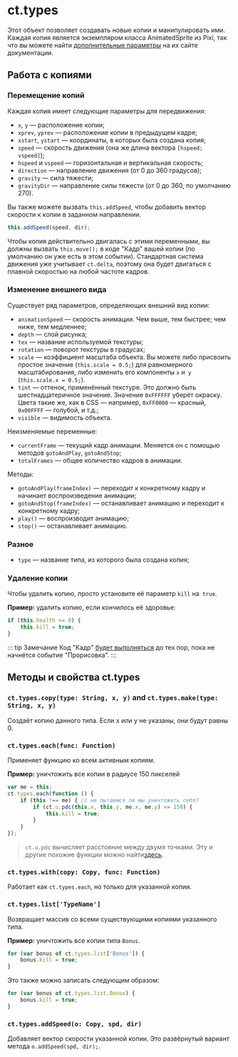 # ct.types

Этот объект позволяет создавать новые копии и манипулировать ими. Каждая копия является экземпляром класса AnimatedSprite из Pixi, так что вы можете найти [дополнительные параметры](https://pixijs.download/release/docs/PIXI.AnimatedSprite.html) на их сайте документации.

## Работа с копиями

### Перемещение копий

Каждая копия имеет следующие параметры для передвижения:

- `x`, `y` — расположение копии;
- `xprev`, `yprev` — расположение копии в предыдущем кадре;
- `xstart`, `ystart` — координаты, в которых была создана копия;
- `speed` — скорость движения (она же длина вектора `[hspeed; vspeed]`);
- `hspeed` и `vspeed` — горизонтальная и вертикальная скорость;
- `direction` — направление движения (от 0 до 360 градусов);
- `gravity` — сила тяжести;
- `gravityDir` — направление силы тяжести (от 0 до 360, по умолчанию 270).

Вы также можете вызвать `this.addSpeed`, чтобы добавить вектор скорости к копии в заданном направлении.

```js 
this.addSpeed(speed, dir);
```

Чтобы копия действительно двигалась с этими переменными, вы должны вызвать `this.move();` в коде "Кадр" вашей копии (по умолчанию он уже есть в этом событии). Стандартная система движения уже учитывает `ct.delta`, поэтому она будет двигаться с плавной скоростью на любой частоте кадров.

### Изменение внешнего вида

Существует ряд параметров, определяющих внешний вид копии:

- `animationSpeed` — скорость анимации. Чем выше, тем быстрее; чем ниже, тем медленнее;
- `depth` — слой рисунка;
- `tex` — название используемой текстуры;
- `rotation` — поворот текстуры в градусах;
- `scale` — коэффициент масштаба объекта. Вы можете либо присвоить простое значение (`this.scale = 0.5;`) для равномерного масштабирования, либо изменить его компоненты `x` и` y` (`this.scale.x = 0.5;`).
- `tint` — оттенок, применённый текстуре. Это должно быть шестнадцатеричное значение. Значение `0xFFFFFF` уберёт окраску. Цвета такие же, как в CSS — например, `0xFF0000` — красный,` 0x00FFFF` — голубой, и т.д.;
- `visible` — видимость объекта.

Неизменяемые переменные:

- `currentFrame` — текущий кадр анимации. Меняется он с помощью методов `gotoAndPlay`, `gotoAndStop`;
- `totalFrames` — общее количество кадров в анимации.

Методы:

- `gotoAndPlay(frameIndex)` — переходит к конкретному кадру и начинает воспроизведение анимации;
- `gotoAndStop(frameIndex)` — останавливает анимацию и переходит к конкретному кадру;
- `play()` — воспроизводит анимацию;
- `stop()` — останавливает анимацию.

### Разное

- `type` — название типа, из которого была создана копия;

### Удаление копии

Чтобы удалить копию, просто установите её параметр `kill` на` true`.

**Пример:** удалить копию, если кончилось её здоровье:

```js 
if (this.health <= 0) {
    this.kill = true;
}
```

::: tip Замечание
Код "Кадр" [будет выполняться](ct.html#Event-sequence) до тех пор, пока не начнётся событие "Прорисовка".
:::

## Методы и свойства ct.types

### `ct.types.copy(type: String, x, y)` and `ct.types.make(type: String, x, y)`

Создаёт копию данного типа. Если x или y не указаны, они будут равны 0.

### `ct.types.each(func: Function)`

Применяет функцию ко всем активным копиям.

**Пример:** уничтожить все копии в радиусе 150 пикселей

```js 
var me = this;
ct.types.each(function () {
    if (this !== me) { // не пытаемся ли мы уничтожить себя?
        if (ct.u.pdc(this.x, this.y, me.x, me.y) <= 150) {
            this.kill = true;
        }
    }
});
```

> `ct.u.pdc` вычисляет расстояние между двумя точками. Эту и другие похожие функции можно найти[здесь](ct.u.html).


### `ct.types.with(copy: Copy, func: Function)`

Работает как `ct.types.each`, но только для указанной копии.

### `ct.types.list['TypeName']`

Возвращает массив со всеми существующими копиями указанного типа.

**Пример:** уничтожить все копии типа `Bonus`.

```js 
for (var bonus of ct.types.list['Bonus']) {
    bonus.kill = true;
}
```

Это также можно записать следующим образом:

```js 
for (var bonus of ct.types.list.Bonus) {
    bonus.kill = true;
}
```

### `ct.types.addSpeed(o: Copy, spd, dir)`

Добавляет вектор скорости указанной копии. Это развёрнутый вариант метода `o.addSpeed(spd, dir);`.